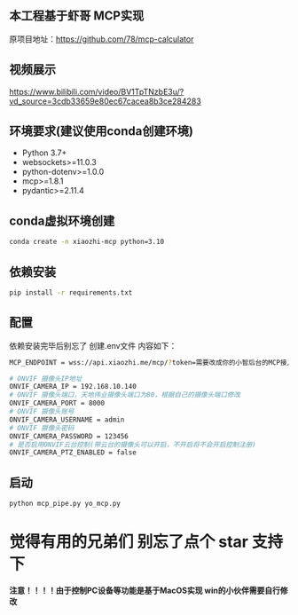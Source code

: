 ## 本工程基于虾哥 MCP实现

原项目地址：https://github.com/78/mcp-calculator

## 视频展示
https://www.bilibili.com/video/BV1TpTNzbE3u/?vd_source=3cdb33659e80ec67cacea8b3ce284283

## 环境要求(建议使用conda创建环境)

- Python 3.7+
- websockets>=11.0.3
- python-dotenv>=1.0.0
- mcp>=1.8.1
- pydantic>=2.11.4

## conda虚拟环境创建

```bash
conda create -n xiaozhi-mcp python=3.10
```

## 依赖安装

```bash
pip install -r requirements.txt
```

## 配置

依赖安装完毕后别忘了 创建.env文件 内容如下：

```bash
MCP_ENDPOINT = wss://api.xiaozhi.me/mcp/?token=需要改成你的小智后台的MCP接入点

# ONVIF 摄像头IP地址
ONVIF_CAMERA_IP = 192.168.10.140
# ONVIF 摄像头端口，天地伟业摄像头端口为80，根据自己的摄像头端口修改
ONVIF_CAMERA_PORT = 8000
# ONVIF 摄像头账号
ONVIF_CAMERA_USERNAME = admin
# ONVIF 摄像头密码
ONVIF_CAMERA_PASSWORD = 123456
# 是否启用ONVIF云台控制(带云台的摄像头可以开启，不开启将不会开启控制注册)
ONVIF_CAMERA_PTZ_ENABLED = false
```

## 启动

```bash
python mcp_pipe.py yo_mcp.py
```

# 觉得有用的兄弟们 别忘了点个 star 支持下

**注意！！！！由于控制PC设备等功能是基于MacOS实现 win的小伙伴需要自行修改**
